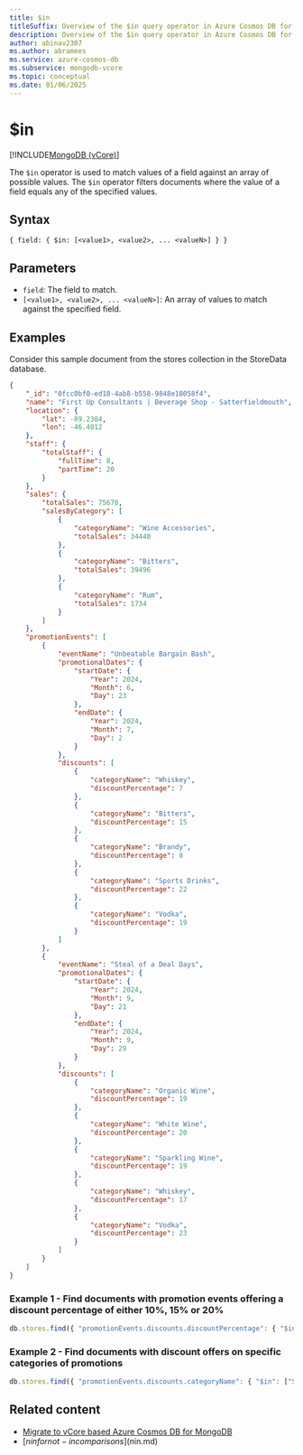 ```yaml
---
title: $in
titleSuffix: Overview of the $in query operator in Azure Cosmos DB for MongoDB vCore
description: Overview of the $in query operator in Azure Cosmos DB for MongoDB vCore
author: abinav2307
ms.author: abramees
ms.service: azure-cosmos-db
ms.subservice: mongodb-vcore
ms.topic: conceptual
ms.date: 01/06/2025
---
```


# $in

[!INCLUDE[MongoDB (vCore)](~/reusable-content/ce-skilling/azure/includes/cosmos-db/includes/appliesto-mongodb-vcore.md)]

The `$in` operator is used to match values of a field against an array of possible values. The `$in` operator filters documents where the value of a field equals any of the specified values.

## Syntax

```mongodb
{ field: { $in: [<value1>, <value2>, ... <valueN>] } }
```

## Parameters
- `field`: The field to match.
- `[<value1>, <value2>, ... <valueN>]`: An array of values to match against the specified field.

## Examples
Consider this sample document from the stores collection in the StoreData database.

```json
{
    "_id": "0fcc0bf0-ed18-4ab8-b558-9848e18058f4",
    "name": "First Up Consultants | Beverage Shop - Satterfieldmouth",
    "location": {
        "lat": -89.2384,
        "lon": -46.4012
    },
    "staff": {
        "totalStaff": {
            "fullTime": 8,
            "partTime": 20
        }
    },
    "sales": {
        "totalSales": 75670,
        "salesByCategory": [
            {
                "categoryName": "Wine Accessories",
                "totalSales": 34440
            },
            {
                "categoryName": "Bitters",
                "totalSales": 39496
            },
            {
                "categoryName": "Rum",
                "totalSales": 1734
            }
        ]
    },
    "promotionEvents": [
        {
            "eventName": "Unbeatable Bargain Bash",
            "promotionalDates": {
                "startDate": {
                    "Year": 2024,
                    "Month": 6,
                    "Day": 23
                },
                "endDate": {
                    "Year": 2024,
                    "Month": 7,
                    "Day": 2
                }
            },
            "discounts": [
                {
                    "categoryName": "Whiskey",
                    "discountPercentage": 7
                },
                {
                    "categoryName": "Bitters",
                    "discountPercentage": 15
                },
                {
                    "categoryName": "Brandy",
                    "discountPercentage": 8
                },
                {
                    "categoryName": "Sports Drinks",
                    "discountPercentage": 22
                },
                {
                    "categoryName": "Vodka",
                    "discountPercentage": 19
                }
            ]
        },
        {
            "eventName": "Steal of a Deal Days",
            "promotionalDates": {
                "startDate": {
                    "Year": 2024,
                    "Month": 9,
                    "Day": 21
                },
                "endDate": {
                    "Year": 2024,
                    "Month": 9,
                    "Day": 29
                }
            },
            "discounts": [
                {
                    "categoryName": "Organic Wine",
                    "discountPercentage": 19
                },
                {
                    "categoryName": "White Wine",
                    "discountPercentage": 20
                },
                {
                    "categoryName": "Sparkling Wine",
                    "discountPercentage": 19
                },
                {
                    "categoryName": "Whiskey",
                    "discountPercentage": 17
                },
                {
                    "categoryName": "Vodka",
                    "discountPercentage": 23
                }
            ]
        }
    ]
}
```

### Example 1 - Find documents with promotion events offering a discount percentage of either 10%, 15% or 20%

```javascript
db.stores.find({ "promotionEvents.discounts.discountPercentage": { "$in": [10, 15, 20] }})
```

### Example 2 - Find documents with discount offers on specific categories of promotions

```javascript
db.stores.find({ "promotionEvents.discounts.categoryName": { "$in": ["Smoked Salmon", "Anklets"] }})
```

## Related content

- [Migrate to vCore based Azure Cosmos DB for MongoDB](https://aka.ms/migrate-to-azure-cosmosdb-for-mongodb-vcore)
- [$nin for not-in comparisons]($nin.md)
